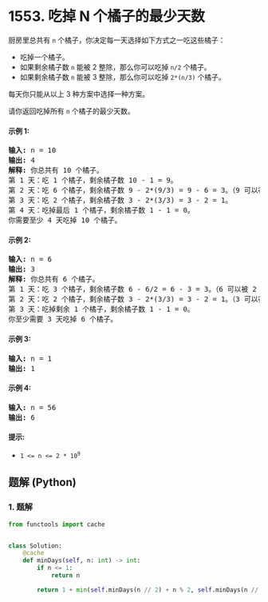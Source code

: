 # 1553. 吃掉 N 个橘子的最少天数
厨房里总共有 `n` 个橘子，你决定每一天选择如下方式之一吃这些橘子：
* 吃掉一个橘子。
* 如果剩余橘子数 `n` 能被 2 整除，那么你可以吃掉 `n/2` 个橘子。
* 如果剩余橘子数 `n` 能被 3 整除，那么你可以吃掉 `2*(n/3)` 个橘子。

每天你只能从以上 3 种方案中选择一种方案。

请你返回吃掉所有 `n` 个橘子的最少天数。

#### 示例 1:
<pre>
<strong>输入:</strong> n = 10
<strong>输出:</strong> 4
<strong>解释:</strong> 你总共有 10 个橘子。
第 1 天：吃 1 个橘子，剩余橘子数 10 - 1 = 9。
第 2 天：吃 6 个橘子，剩余橘子数 9 - 2*(9/3) = 9 - 6 = 3。（9 可以被 3 整除）
第 3 天：吃 2 个橘子，剩余橘子数 3 - 2*(3/3) = 3 - 2 = 1。
第 4 天：吃掉最后 1 个橘子，剩余橘子数 1 - 1 = 0。
你需要至少 4 天吃掉 10 个橘子。
</pre>

#### 示例 2:
<pre>
<strong>输入:</strong> n = 6
<strong>输出:</strong> 3
<strong>解释:</strong> 你总共有 6 个橘子。
第 1 天：吃 3 个橘子，剩余橘子数 6 - 6/2 = 6 - 3 = 3。（6 可以被 2 整除）
第 2 天：吃 2 个橘子，剩余橘子数 3 - 2*(3/3) = 3 - 2 = 1。（3 可以被 3 整除）
第 3 天：吃掉剩余 1 个橘子，剩余橘子数 1 - 1 = 0。
你至少需要 3 天吃掉 6 个橘子。
</pre>

#### 示例 3:
<pre>
<strong>输入:</strong> n = 1
<strong>输出:</strong> 1
</pre>

#### 示例 4:
<pre>
<strong>输入:</strong> n = 56
<strong>输出:</strong> 6
</pre>

#### 提示:
* <code>1 <= n <= 2 * 10<sup>9</sup></code>

## 题解 (Python)

### 1. 题解
```Python
from functools import cache


class Solution:
    @cache
    def minDays(self, n: int) -> int:
        if n <= 1:
            return n

        return 1 + min(self.minDays(n // 2) + n % 2, self.minDays(n // 3) + n % 3)
```
